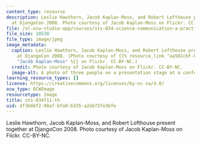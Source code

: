 ```yaml
---
content_type: resource
description: Leslie Hawthorn, Jacob Kaplan-Moss, and Robert Lofthouse present together
  at DjangoCon 2008. Photo courtesy of Jacob Kaplan-Moss on Flickr. CC-BY-NC.
file: /ol-ocw-studio-app/courses/sts-034-science-communication-a-practical-guide-fall-2011/df3b66f298afbfa9b335a2eb72fe3bfe_sts-034f11-th.jpg
file_size: 10538
file_type: image/jpeg
image_metadata:
  caption: Leslie Hawthorn, Jacob Kaplan-Moss, and Robert Lofthouse present together
    at DjangoCon 2008. (Photo courtesy of {{% resource_link "aa581cbf-0618-4d82-a7bd-8ee73f77ae90"
    "Jacob Kaplan-Moss" %}} on Flickr. CC-BY-NC.)
  credit: Photo courtesy of Jacob Kaplan-Moss on Flickr. CC-BY-NC.
  image-alt: A photo of three people on a presentation stage at a conference.
learning_resource_types: []
license: https://creativecommons.org/licenses/by-nc-sa/4.0/
ocw_type: OCWImage
resourcetype: Image
title: sts-034f11-th
uid: df3b66f2-98af-bfa9-b335-a2eb72fe3bfe
---
```

Leslie Hawthorn, Jacob Kaplan-Moss, and Robert Lofthouse present together at DjangoCon 2008. Photo courtesy of Jacob Kaplan-Moss on Flickr. CC-BY-NC.